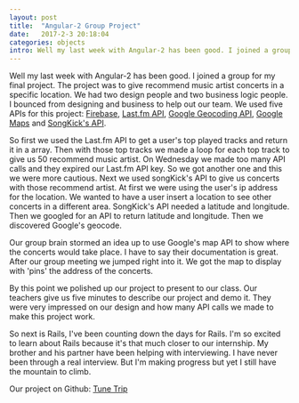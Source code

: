 ```yaml
---
layout: post
title:  "Angular-2 Group Project"
date:   2017-2-3 20:18:04
categories: objects
intro: Well my last week with Angular-2 has been good. I joined a group for my final project. The project was to give recommend music artist concerts in a specific location. We had two design people and two business logic people. I bounced from designing and business to help out our team.
---
```


Well my last week with Angular-2 has been good. I joined a group for my final project. The project was to give recommend music artist concerts in a specific location. We had two design people and two business logic people. I bounced from designing and business to help out our team. We used five APIs for this project: [Firebase](https://firebase.google.com/), [Last.fm API](http://www.last.fm/api), [Google Geocoding API](https://developers.google.com/maps/documentation/geocoding/start), [Google Maps](https://developers.google.com/maps/) and [SongKick's API](http://www.songkick.com/api_key_requests/new).

So first we used the Last.fm API to get a user's top played tracks and return it in a array. Then with those top tracks we made a loop for each top track to give us 50 recommend music artist. On Wednesday we made too many API calls and they expired our Last.fm API key. So we got another one and this we were more cautious. Next we used songKick's API to give us concerts with those recommend artist. At first we were using the user's ip address for the location. We wanted to have a user insert a location to see other concerts in a different area. SongKick's API needed a latitude and longitude. Then we googled for an API to return latitude and longitude. Then we discovered Google's geocode.

Our group brain stormed an idea up to use Google's map API to show where the concerts would take place. I have to say their documentation is great. After our group meeting we jumped right into it. We got the map to display with 'pins' the address of the concerts.

By this point we polished up our project to present to our class. Our teachers give us five minutes to describe our project and demo it. They were very impressed on our design and how many API calls we made to make this project work.

So next is Rails, I've been counting down the days for Rails. I'm so excited to learn about Rails because it's that much closer to our internship. My brother and his partner have been helping with interviewing. I have never been through a real interview. But I'm making progress but yet I still have the mountain to climb.

Our project on Github: [Tune Trip](https://github.com/kftwotwo/tune-trip-kevin)
